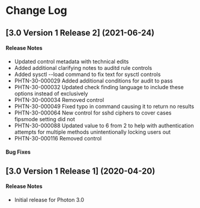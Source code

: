 # Change Log

## [3.0 Version 1 Release 2] (2021-06-24)

#### Release Notes
- Updated control metadata with technical edits
- Added additional clarifying notes to auditd rule controls
- Added sysctl --load command to fix text for sysctl controls
- PHTN-30-000029 Added additional conditions for audit to pass
- PHTN-30-000032 Updated check finding language to include these options instead of exclusively
- PHTN-30-000034 Removed control
- PHTN-30-000049 Fixed typo in command causing it to return no results
- PHTN-30-000064 New control for sshd ciphers to cover cases fipsmode setting did not
- PHTN-30-000088 Updated value to 6 from 2 to help with authentication attempts for multiple methods unintentionally locking users out
- PHTN-30-000116 Removed control

#### Bug Fixes

## [3.0 Version 1 Release 1] (2020-04-20)

#### Release Notes
- Initial release for Photon 3.0